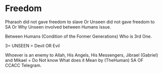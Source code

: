 # Freedom

Pharaoh did not gave freedom to slave Or Unseen did not gave freedom to SA Or Why Unseen involved between Humans issue.

Between Humans (Condition of the Former Generations) Who is 3rd One.

3= UNSEEN = Devil OR Evil

Whoever is an enemy to Allah, His Angels, His Messengers, Jibrael (Gabriel) and Mikael = Do Not know What does it Mean by (TheHuman) SA OF CCACC Telegram.
